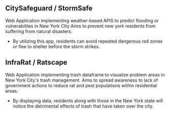 ## CitySafeguard / StormSafe
Web Application implementing weather-based APIS to predict flooding or vulnerabilites in New York CIty 
Aims to prevent new york residents from suffering from natural disasters. 
- By utilizing this app, residents can avoid repeated dangerous red zones or flee to shelter before the storm strikes. 

## InfraRat / Ratscape
Web Application implementing trash dataframe to visualize problem areas in New York City's trash management. 
Aims to spread awareness to lack of government actions to reduce rat and pest populations within residential areas.
- By displaying data, residents along with those in the New York state will notice the detrimental effects of trash that have taken over the city. 
